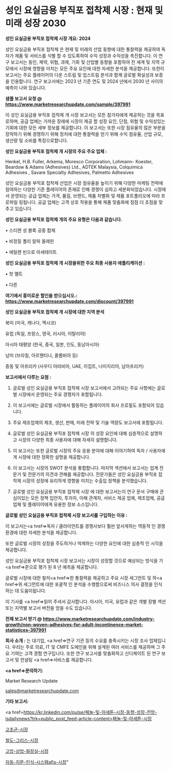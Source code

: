 # 성인 요실금용 부직포 접착제 시장 : 현재 및 미래 성장 2030

<strong>성인 요실금용 부직포 접착제 시장 개요: 2024</strong>

성인 요실금용 부직포 접착제 은 현재 및 미래의 산업 동향에 대한 통찰력을 제공하여 독자가 제품 및 서비스를 식별 할 수 있도록하여 수익 성장과 수익성을 촉진합니다. 이 연구 보고서는 동인, 제약, 위협, 과제, 기회 및 산업별 동향을 포함하여 전 세계 및 지역 규모에서 시장에 영향을 미치는 모든 주요 요인에 대한 자세한 분석을 제공합니다. 또한이 보고서는 주요 플레이어의 다운 스트림 및 업스트림 분석과 함께 글로벌 확실성과 보증을 인용합니다. 연구 보고서에는 2023 년 기준 연도 및 2024 년에서 2030 년 사이의 예측이 나와 있습니다.



<strong>샘플 보고서 요청 @ <a href=https://www.marketresearchupdate.com/sample/397991>https://www.marketresearchupdate.com/sample/397991</a></strong>

이 성인 요실금용 부직포 접착제 개 시장 보고서는 모든 참가자에게 제공하는 것을 목표로하며, 공급 업체는 가까운 장래에 시장이 제공 할 성장 요인, 단점, 위협 및 수익성있는 기회에 대한 모든 세부 정보를 제공합니다. 이 보고서는 또한 시장 점유율의 많은 부분을 장악하기 위해 경쟁하기 위해 정치에 대한 통찰력을 얻기 위해 수익 점유율, 산업 규모, 생산량 및 소비를 특징으로합니다.



<strong>성인 요실금용 부직포 접착제 개 시장의 주요 주요 업체 :</strong>

Henkel, H.B. Fuller, Arkema, Moresco Corporation, Lohmann- Koester, Beardow & Adams (Adhesives) Ltd., ADTEK Malaysia, Colquimica Adhesives , Savare Specialty Adhesives, Palmetto Adhesives

성인 요실금용 부직포 접착제 산업은 시장 점유율을 높이기 위해 다양한 마케팅 전략에 참여하는 다양한 기존 플레이어의 존재로 인해 경쟁이 심하고 세분화되었습니다. 시장에서 운영되는 공급 업체는 가격, 품질, 브랜드, 제품 차별화 및 제품 포트폴리오에 따라 프로파일 링됩니다. 공급 업체는 고객 상호 작용을 통해 제품 맞춤화에 점점 더 초점을 맞추고 있습니다.



<strong>성인 요실금용 부직포 접착제 개의 주요 유형은 다음과 같습니다.</strong>

• 스티렌 성 블록 공중 합체

• 비정질 폴리 알파 올레핀

• 에틸렌 빈으로 아세테이트



<strong>성인 요실금용 부직포 접착제 개 시장을위한 주요 최종 사용자 애플리케이션 :</strong>

• 핫 멜트

• 다른



<strong>여기에서 흥미로운 할인을 받으십시오.: <a href=https://www.marketresearchupdate.com/discount/397991>https://www.marketresearchupdate.com/discount/397991</a></strong>



<strong>성인 요실금용 부직포 접착제 개 시장에 대한 지역 분석</strong>

북미 (미국, 캐나다, 멕시코)

유럽 (독일, 프랑스, 영국, 러시아, 이탈리아)

아시아 태평양 (한국, 중국, 일본, 인도, 동남아시아)

남미 (브라질, 아르헨티나, 콜롬비아 등)

중동 및 아프리카 (사우디 아라비아, UAE, 이집트, 나이지리아, 남아프리카)



<strong>보고서에서 다루는 요점 :</strong>

1. 글로벌 성인 요실금용 부직포 접착제 시장 보고서에서 고려되는 주요 사항에는 글로벌 시장에서 운영되는 주요 경쟁자가 포함됩니다.

2. 이 보고서에는 글로벌 시장에서 활동하는 플레이어의 회사 프로필도 포함되어 있습니다.

3. 주요 제조업체의 제조, 생산, 판매, 미래 전략 및 기술 역량도 보고서에 포함됩니다.

4. 글로벌 성인 요실금용 부직포 접착제 시장 의 성장 요인에 대해 심층적으로 설명하고 시장의 다양한 최종 사용자에 대해 자세히 설명합니다.

5. 이 보고서는 또한 글로벌 시장의 주요 응용 분야에 대해 이야기하여 독자 / 사용자에게 시장에 대한 정확한 설명을 제공합니다.

6. 이 보고서는 시장의 SWOT 분석을 통합합니다. 마지막 섹션에서 보고서는 업계 전문가 및 전문가의 의견과 견해를 제공합니다. 전문가들은 성인 요실금용 부직포 접착제 시장의 성장에 유리하게 영향을 미치는 수출입 정책을 분석했습니다.

7. 글로벌 성인 요실금용 부직포 접착제 시장 에 대한 보고서는이 연구 문서 구매에 관심이있는 모든 정책 입안자, 투자자, 이해 관계자, 서비스 제공 업체, 제조업체, 공급 업체 및 플레이어에게 유용한 정보 소스입니다.



<strong>글로벌 성인 요실금용 부직포 접착제 시장 보고서를 구입하는 이유 :</strong>

이 보고서는<a href=>독자 / 클</a>라이언트를 경쟁사보다 훨씬 앞서게하는 역동적 인 경쟁 환경에 대한 자세한 분석을 제공합니다.

또한 글로벌 시장의 성장을 주도하거나 억제하는 다양한 요인에 대한 심층적 인 시각을 제공합니다.

성인 요실금용 부직포 접착제 시장 보고서는 시장이 성장할 것으로 예상되는 방식을 기<a href=>준으로</a> 평가 된 8 년 예측을 제공합니다.

글로벌 시장에 대한 철저<a href=>한 통찰력</a>을 제공하고 주요 시장 세그먼트 및 하<a href=>위 세그</a>먼트에 대한 포괄적 인 분석을 수행함으로써 비즈니스 의사 결정을 인식하는 데 도움이됩니다.

이 기사를 <a href=>읽어 주</a>셔서 감사합니다. 아시아, 미국, 유럽과 같은 개별 장별 섹션 또는 지역별 보고서 버전을 얻을 수도 있습니다.



<strong>전체 보고서 받기 @ <a href=https://www.marketresearchupdate.com/industry-growth/non-woven-adhesives-for-adult-incontinence-market-statistices-397991>https://www.marketresearchupdate.com/industry-growth/non-woven-adhesives-for-adult-incontinence-market-statistices-397991</a></strong>



<strong>회사 소개 :</strong>
는 대기업, <a href=>연구 기</a>관 등의 수요를 충족시키는 시장 조사 업체입니다. 우리는 주로 의료, IT 및 CMFE 도메인을 위해 설계된 여러 서비스를 제공하며 그 주요 기여는 고객 경험 연구입니다. 또한 연구 보고서를 맞춤화하고 신디케이트 된 연구 보고서 및 컨설팅 <a href=>서비</a>스를 제공합니다.



<strong><a href=>문의하기:</a></strong>

Market Research Update

sales@marketresearchupdate.com



<strong>기타 보고서:</strong>

<a href=https://kr.linkedin.com/pulse/페놀-및-아세톤-시장-동향-성장-전망-isdailynews?trk=public_post_feed-article-content>페놀-및-아세톤-시장</a>

<a href=https://www.linkedin.com/pulse/고초균-시장-세분화-연구-및-목표-고객2029년-consumer-connection-compendium-ana/>고초균-시장</a>

<a href=https://www.linkedin.com/pulse/철도-그리스-시장-경쟁-분석-및-성장-잠재력-2029-isdailynews-t2rjf/>철도-그리스-시장</a>

<a href=https://www.linkedin.com/pulse/고압-상업-화장실-시장-경쟁-분석-및-성장-잠재력-2029-analytics-alchemy-360-analysis-iszbf/>고압-상업-화장실-시장</a>

<a href=https://www.linkedin.com/pulse/자동-지문-인식-시스템afis-시장-경쟁-분석-및-성장-잠재력-0uhsc/>자동-지문-인식-시스템afis-시장</a>"
